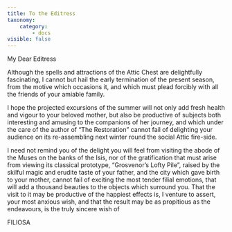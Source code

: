```yaml
---
title: To the Editress
taxonomy:
    category:
        - docs
visible: false
---
```


My Dear Editress

Although the spells and attractions of the Attic Chest are delightfully fascinating, I cannot but hail the early termination of the present season, from the motive which occasions it, and which must plead forcibly with all the friends of your amiable family.  

I hope the projected excursions of the summer will not only add fresh health and vigour to your beloved mother, but also be productive of subjects both interesting and amusing to the companions of her journey, and which under the care of the author of “The Restoration” cannot fail of delighting your audience on its re-assembling next winter round the social Attic fire-side.

I need not remind you of the delight you will feel from visiting the abode of the Muses on the banks of the Isis, nor of the gratification that must arise from viewing its classical prototype, “Grosvenor’s Lofty Pile”, raised by the skilful magic and erudite taste of your father, and the city which gave birth to your mother, cannot fail of exciting the most tender filial emotions, that will add a thousand beauties to the objects which surround you. That the visit to it may be productive of the happiest effects is, I venture to assert, your most anxious wish, and that the result may be as propitious as the endeavours, is the truly sincere wish of 

FILIOSA

